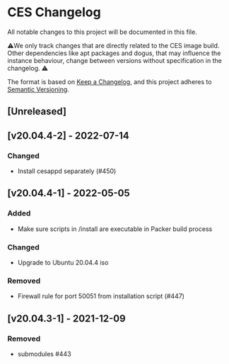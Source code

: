 # CES Changelog
All notable changes to this project will be documented in this file.

⚠️We only track changes that are directly related to the CES image build. 
Other dependencies like apt packages and dogus, that may influence the instance behaviour, change between versions
without specification in the changelog. ⚠️  

The format is based on [Keep a Changelog](https://keepachangelog.com/en/1.0.0/),
and this project adheres to [Semantic Versioning](https://semver.org/spec/v2.0.0.html).

## [Unreleased]

## [v20.04.4-2] - 2022-07-14
### Changed
- Install cesappd separately (#450)

## [v20.04.4-1] - 2022-05-05
### Added
- Make sure scripts in /install are executable in Packer build process

### Changed
- Upgrade to Ubuntu 20.04.4 iso

### Removed
- Firewall rule for port 50051 from installation script (#447)

## [v20.04.3-1] - 2021-12-09
### Removed
- submodules #443
